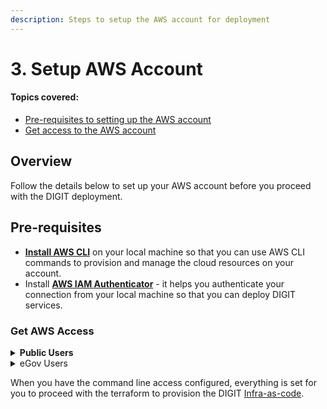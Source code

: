 ```yaml
---
description: Steps to setup the AWS account for deployment
---
```


# 3. Setup AWS Account

#### Topics covered:

* [Pre-requisites to setting up the AWS account](3.-setup-aws-account.md#pre-requisites)
* [Get access to the AWS account](3.-setup-aws-account.md#get-aws-access)

## Overview

Follow the details below to set up your AWS account before you proceed with the DIGIT deployment.

## Pre-requisites

* [**Install AWS CLI**](https://docs.aws.amazon.com/cli/latest/userguide/cli-chap-install.html) on your local machine so that you can use AWS CLI commands to provision and manage the cloud resources on your account.
* Install [**AWS IAM Authenticator**](https://docs.aws.amazon.com/eks/latest/userguide/install-aws-iam-authenticator.html) - it helps you authenticate your connection from your local machine so that you can deploy DIGIT services.

### **Get AWS Access**

<details>

<summary><strong>Public Users</strong></summary>

* You need to sign-up for the AWS account if you do not already have one. Use this link to [get started](https://aws.amazon.com/getting-started/)
* Use the [**AWS IAM User**](https://docs.aws.amazon.com/IAM/latest/UserGuide/id\_users\_create.html) **credentials provided** for the Terraform ([**Infra-as-code**](../azure/3.-infra-as-code-terraform.md)) to connect with your AWS account and provision the cloud resources.
* You'll get a **Secret Access Key** and **Access Key ID**. **Save the keys.**
* Open the terminal. Run the following command you have already installed on the AWS CLI and use the credentials. (Provide the credentials and you can leave the region and output format blank)

**Note: Make sure that the profile name provided in the commands below is also used in the Terraform scripts as the AWS profile.**&#x20;

```
aws configure --profile digit-quickstart-poc 

AWS Access Key ID []:<Your access key>
AWS Secret Access Key []:<Your secret key>
Default region name []: ap-south-1
Default output format []: text
```

* The above will create the following file in your machine under the user home directory. /path/to/user/home/.aws/credentials

```
[digit-quickstart-poc] 
aws_access_key_id=*********** 
aws_secret_access_key=*************************
```

</details>

<details>

<summary>eGov Users</summary>

eGov folks can request internal AWS account access. Follow the instructions below. Please note that the access is time-bound and valid only for 2 hours. If it goes beyond a few hours you may need to get the latest session token from the below URL.

1. You need to have an eGov email account setup.
2. In the Chrome browser, log in with your eGov google account. The browser profile is set to the eGov official gSuite account.
   1.  Then use the following URL to access your AWS access

       * [https://egov.awsapps.com/start/](https://egov.awsapps.com/start/)
       * Choose the "egov-workshop-training" account
       * Select "Administration Access"
       * Get your AWS access key, secret and session token from the link "command-line-access". Follow the remaining instructions depending on your OS.
       * Run the below commands on a terminal/command prompt

       **Note: Make sure that the profile name provided in the commands below is also used in the Terraform scripts as the AWS profile.** &#x20;

       1. `aws configure --profile digit-quickstart-poc`&#x20;
       2. `aws configure --profile digit-quickstart-poc set aws_session_token`` `_`<add_your_session_token>`_
       3. `export AWS_PROFILE=digit-quickstart-poc`
       4. Now, your AWS account setup is done and you can execute [aws cli commands](https://aws.amazon.com/cli/) to confirm. For example:&#x20;

       `aws s3 ls`

&#x20;     You should be able to see the list of S3 buckets created.

Optionally, you can choose the "management console" option to log in to AWS Console UI and explore the various services without creating anything.

**NOTE**:

1. By default, you will get read-only access (you are not allowed for provisioning the resources in the eGov AWS account). To get admin access contact Karthik (karthik.d@egovernments.org).
2. AWS Session Tokens have 24 hours of time span. Once the time span is over the session tokens expire. You can get the new credentials from the AWS management console [here](https://egov.awsapps.com/start#/). Make sure to update the AWS credentials file in the below path `/path/to/user/home/.aws/credentials`

</details>

When you have the command line access configured, everything is set for you to proceed with the terraform to provision the DIGIT [Infra-as-code](https://medium.com/technology-hits/what-is-infrastructure-as-code-32eca55ef76f).

